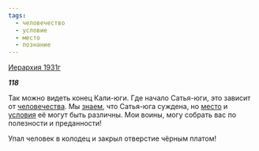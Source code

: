 ```yaml
---
tags:
  - человечество
  - условие
  - место
  - познание
---
```

[Иерархия 1931г](https://127.0.0.1:4002/agni/1931)

___118___

Так можно видеть конец Кали-юги. Где начало Сатья-юги, это зависит от [человечества](../../../tags/#человечество). Мы [знаем](../../../tags/#познание), что Сатья-юга суждена, но [место](../../../tags/#место) и [условия](../../../tags/#условие) её могут быть различны. Мои воины, могу собрать вас по полезности и преданности!   

Упал человек в колодец и закрыл отверстие чёрным платом!   

